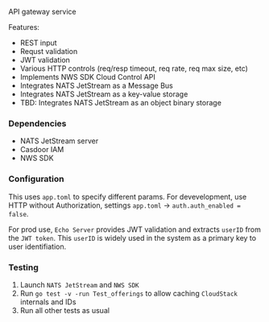 API gateway service

Features:

- REST input
- Requst validation
- JWT validation
- Various HTTP controls (req/resp timeout, req rate, req max size, etc)
- Implements NWS SDK Cloud Control API
- Integrates NATS JetStream as a Message Bus
- Integrates NATS JetStream as a key-value storage
- TBD: Integrates NATS JetStream as an object binary storage

### Dependencies

- NATS JetStream server
- Casdoor IAM
- NWS SDK

### Configuration

This uses `app.toml` to specify different params. For devevelopment, use HTTP without Authorization,
settings `app.toml` -> `auth.auth_enabled = false`.

For prod use, `Echo Server` provides JWT validation and extracts `userID` from the `JWT token`.
This `userID` is widely used in the system as a primary key to user identifiation.

### Testing

1. Launch `NATS JetStream` and `NWS SDK`
2. Run `go test -v -run Test_offerings` to allow caching `CloudStack` internals and IDs
3. Run all other tests as usual
